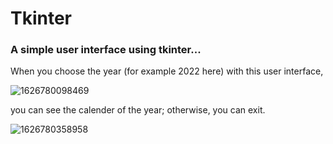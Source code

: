 # Tkinter

### A simple user interface using tkinter...

When you choose the year (for example 2022 here) with this user interface,

![1626780098469](https://user-images.githubusercontent.com/61671531/126316129-dbd78afd-d90a-40c1-8562-7d3df95d2840.jpg)


you can see the calender of the year; otherwise, you can exit.

![1626780358958](https://user-images.githubusercontent.com/61671531/126316669-fa018201-09c8-453e-9906-c90125013fcd.jpg)




